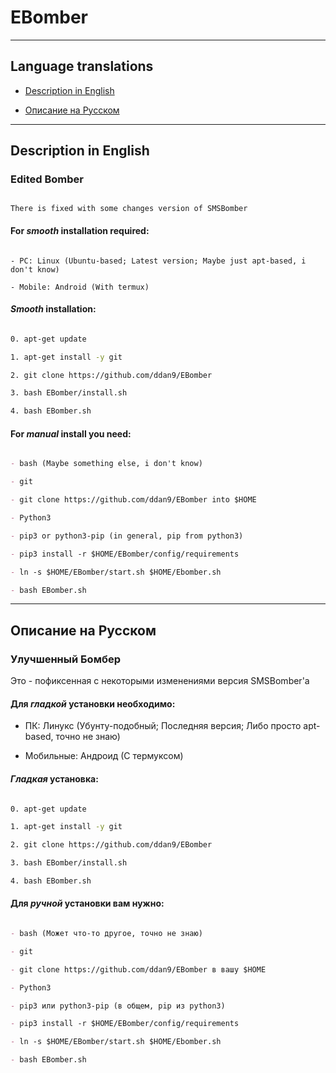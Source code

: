 # EBomber

----------------------------------------------

## Language translations

- [Description in English](#Description-in-English)

- [Описание на Русском](#Описание-на-Русском)

----------------------------------------------

## Description in English

### Edited Bomber

```

There is fixed with some changes version of SMSBomber

```

#### For ***smooth*** installation required: 

```

- PC: Linux (Ubuntu-based; Latest version; Maybe just apt-based, i don't know)

- Mobile: Android (With termux)

```

#### ***Smooth*** installation:

```bash

0. apt-get update 

1. apt-get install -y git

2. git clone https://github.com/ddan9/EBomber

3. bash EBomber/install.sh

4. bash EBomber.sh

```

#### For ***manual*** install you need:

```markdown

- bash (Maybe something else, i don't know)

- git

- git clone https://github.com/ddan9/EBomber into $HOME

- Python3

- pip3 or python3-pip (in general, pip from python3)

- pip3 install -r $HOME/EBomber/config/requirements

- ln -s $HOME/EBomber/start.sh $HOME/Ebomber.sh

- bash EBomber.sh

```

----------------------------------------------

## Описание на Русском

### Улучшенный Бомбер
 
Это - пофиксенная с некоторыми изменениями версия SMSBomber'а

#### Для ***гладкой*** установки необходимо:

- ПК: Линукс (Убунту-подобный; Последняя версия; Либо просто apt-based, точно не знаю)

- Мобильные: Андроид (С термуксом)

#### ***Гладкая*** установка:

```bash

0. apt-get update 

1. apt-get install -y git

2. git clone https://github.com/ddan9/EBomber

3. bash EBomber/install.sh

4. bash EBomber.sh

```

#### Для ***ручной*** установки вам нужно:

```markdown

- bash (Может что-то другое, точно не знаю)

- git

- git clone https://github.com/ddan9/EBomber в вашу $HOME

- Python3

- pip3 или python3-pip (в общем, pip из python3)

- pip3 install -r $HOME/EBomber/config/requirements

- ln -s $HOME/EBomber/start.sh $HOME/Ebomber.sh

- bash EBomber.sh

```
